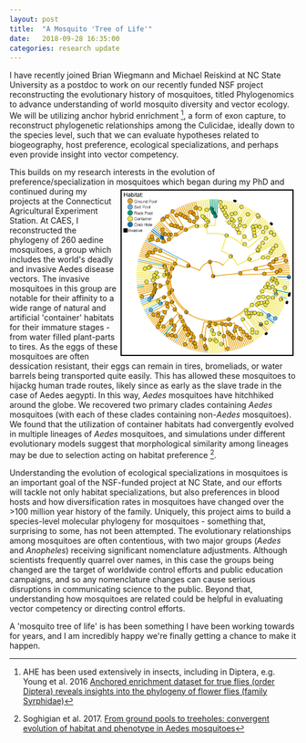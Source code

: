 ```yaml
---
layout: post
title:  "A Mosquito 'Tree of Life'"
date:   2018-09-28 16:35:00
categories: research update
---
```

I have recently joined Brian Wiegmann and Michael Reiskind at NC State University as a postdoc to work on our recently funded NSF project reconstructing the evolutionary history of mosquitoes, titled Phylogenomics to advance understanding of world mosquito diversity and vector ecology.  We will be utilizing anchor hybrid enrichment [^1], a form of exon capture, to reconstruct phylogenetic relationships among the Culicidae, ideally down to the species level, such that we can evaluate hypotheses related to biogeography, host preference, ecological specializations, and perhaps even provide insight into vector competency.  
  
This builds on my research interests in the evolution of preference/specialization in mosquitoes which began during my PhD and continued during my <img align="right" src="https://raw.githubusercontent.com/jsoghigian/jsoghigian.github.io/master/images/ancrecon.png" style="border:2px solid black;margin:5px 5px 5px 5px" height="288" width="300">projects at the Connecticut Agricultural Experiment Station.  At CAES, I reconstructed the phylogeny of 260 aedine mosquitoes, a group which includes the world's deadly and invasive Aedes disease vectors.  The invasive mosquitoes in this group are notable for their affinity to a wide range of natural and artificial 'container' habitats for their immature stages - from water filled plant-parts to tires.  As the eggs of these mosquitoes are often dessication resistant, their eggs can remain in tires, bromeliads, or water barrels being transported quite easily. This has allowed these mosquitoes to hijackg human trade routes, likely since as early as the slave trade in the case of Aedes aegypti. In this way, *Aedes* mosquitoes have hitchhiked around the globe.  We recovered two primary clades containing *Aedes* mosquitoes (with each of these clades containing non-*Aedes* mosquitoes). We found that the utilization of container habitats had convergently evolved in multiple lineages of *Aedes* mosquitoes, and simulations under different evolutionary models suggest that morphological similarity among lineages may be due to selection acting on habitat preference [^2].  
  
Understanding the evolution of ecological specializations in mosquitoes is an important goal of the NSF-funded project at NC State, and our efforts will tackle not only habitat specializations, but also preferences in blood hosts and how diversification rates in mosquitoes have changed over the >100 million year history of the family.  Uniquely, this project aims to build a species-level molecular phylogeny for mosquitoes - something that, surprising to some, has not been attempted. The evolutionary relationships among mosquitoes are often contentious, with two major groups (*Aedes* and *Anopheles*) receiving significant nomenclature adjustments.  Although scientists frequently quarrel over names, in this case the groups being changed are the target of worldwide control efforts and public education campaigns, and so any nomenclature changes can cause serious disruptions in communicating science to the public.  Beyond that, understanding how mosquitoes are related could be helpful in evaluating vector competency or directing control efforts.  

A 'mosquito tree of life' is has been something I have been working towards for years, and I am incredibly happy we're finally getting a chance to make it happen. 

[^1]: AHE has been used extensively in insects, including in Diptera, e.g. Young et al. 2016 [Anchored enrichment dataset for true flies (order Diptera) reveals insights into the phylogeny of flower flies (family Syrphidae)](https://bmcevolbiol.biomedcentral.com/articles/10.1186/s12862-016-0714-0)
[^2]: Soghigian et al. 2017. [From ground pools to treeholes: convergent evolution of habitat and phenotype in Aedes mosquitoes](https://bmcevolbiol.biomedcentral.com/track/pdf/10.1186/s12862-017-1092-y)
